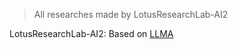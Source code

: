 > All researches made by LotusResearchLab-AI2

LotusResearchLab-AI2: Based on [LLMA](https://arxiv.org/abs/2302.13971)
